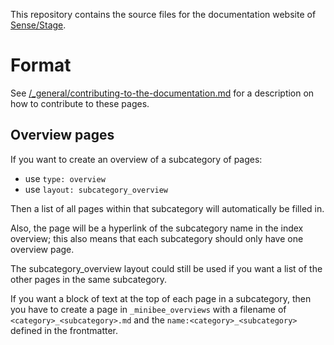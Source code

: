 This repository contains the source files for the documentation website of [Sense/Stage](https://sensestage.eu).


# Format

See [/_general/contributing-to-the-documentation.md]() for a description on how to contribute to these pages.

## Overview pages

If you want to create an overview of a subcategory of pages:

* use `type: overview`
* use `layout: subcategory_overview`

Then a list of all pages within that subcategory will automatically be filled in.

Also, the page will be a hyperlink of the subcategory name in the index overview; this also means that each subcategory should only have one overview page.

The subcategory_overview layout could still be used if you want a list of the other pages in the same subcategory.


If you want a block of text at the top of each page in a subcategory, then you have to create a page in `_minibee_overviews` with a filename of `<category>_<subcategory>.md` and the `name:<category>_<subcategory>` defined in the frontmatter.
